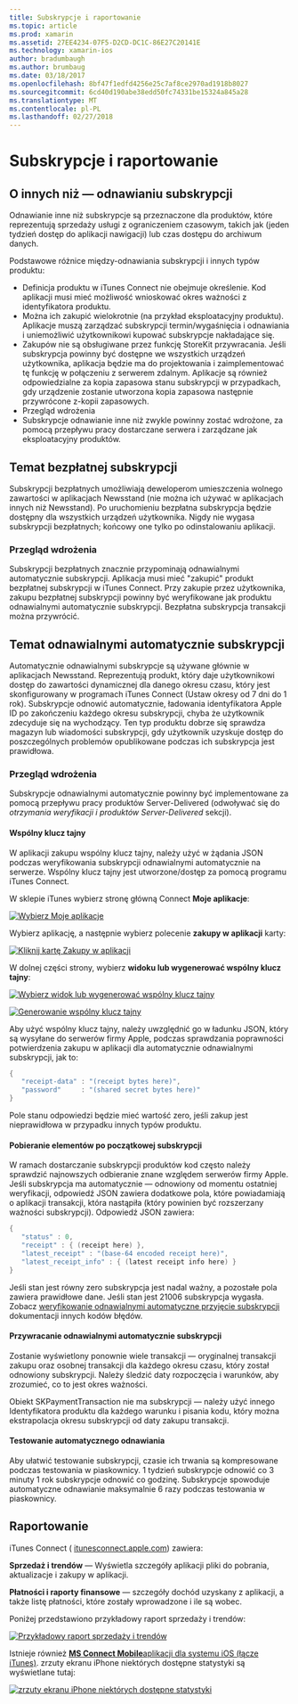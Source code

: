 ```yaml
---
title: Subskrypcje i raportowanie
ms.topic: article
ms.prod: xamarin
ms.assetid: 27EE4234-07F5-D2CD-DC1C-86E27C20141E
ms.technology: xamarin-ios
author: bradumbaugh
ms.author: brumbaug
ms.date: 03/18/2017
ms.openlocfilehash: 8bf47f1edfd4256e25c7af8ce2970ad1918b8027
ms.sourcegitcommit: 6cd40d190abe38edd50fc74331be15324a845a28
ms.translationtype: MT
ms.contentlocale: pl-PL
ms.lasthandoff: 02/27/2018
---
```

# <a name="subscriptions-and-reporting"></a>Subskrypcje i raportowanie

## <a name="about-non-renewing-subscriptions"></a>O innych niż — odnawianiu subskrypcji

Odnawianie inne niż subskrypcje są przeznaczone dla produktów, które reprezentują sprzedaży usługi z ograniczeniem czasowym, takich jak (jeden tydzień dostęp do aplikacji nawigacji) lub czas dostępu do archiwum danych.   
   
   
   
 Podstawowe różnice między-odnawiania subskrypcji i innych typów produktu:

-  Definicja produktu w iTunes Connect nie obejmuje określenie. Kod aplikacji musi mieć możliwość wnioskować okres ważności z identyfikatora produktu. 
-  Można ich zakupić wielokrotnie (na przykład eksploatacyjny produktu). Aplikacje muszą zarządzać subskrypcji termin/wygaśnięcia i odnawiania i uniemożliwić użytkownikowi kupować subskrypcje nakładające się. 
-  Zakupów nie są obsługiwane przez funkcję StoreKit przywracania. Jeśli subskrypcja powinny być dostępne we wszystkich urządzeń użytkownika, aplikacja będzie ma do projektowania i zaimplementować tę funkcję w połączeniu z serwerem zdalnym. Aplikacje są również odpowiedzialne za kopia zapasowa stanu subskrypcji w przypadkach, gdy urządzenie zostanie utworzona kopia zapasowa następnie przywrócone z-kopii zapasowych. 
-  Przegląd wdrożenia
-  Subskrypcje odnawianie inne niż zwykle powinny zostać wdrożone, za pomocą przepływu pracy dostarczane serwera i zarządzane jak eksploatacyjny produktów. 


## <a name="about-free-subscriptions"></a>Temat bezpłatnej subskrypcji

Subskrypcji bezpłatnych umożliwiają deweloperom umieszczenia wolnego zawartości w aplikacjach Newsstand (nie można ich używać w aplikacjach innych niż Newsstand). Po uruchomieniu bezpłatna subskrypcja będzie dostępny dla wszystkich urządzeń użytkownika. Nigdy nie wygasa subskrypcji bezpłatnych; końcowy one tylko po odinstalowaniu aplikacji.

### <a name="implementation-overview"></a>Przegląd wdrożenia

Subskrypcji bezpłatnych znacznie przypominają odnawialnymi automatycznie subskrypcji. Aplikacja musi mieć "zakupić" produkt bezpłatnej subskrypcji w iTunes Connect. Przy zakupie przez użytkownika, zakupu bezpłatnej subskrypcji powinny być weryfikowane jak produktu odnawialnymi automatycznie subskrypcji. Bezpłatna subskrypcja transakcji można przywrócić.


## <a name="about-auto-renewable-subscriptions"></a>Temat odnawialnymi automatycznie subskrypcji

Automatycznie odnawialnymi subskrypcje są używane głównie w aplikacjach Newsstand. Reprezentują produkt, który daje użytkownikowi dostęp do zawartości dynamicznej dla danego okresu czasu, który jest skonfigurowany w programach iTunes Connect (Ustaw okresy od 7 dni do 1 rok). Subskrypcje odnowić automatycznie, ładowania identyfikatora Apple ID po zakończeniu każdego okresu subskrypcji, chyba że użytkownik zdecyduje się na wychodzący. Ten typ produktu dobrze się sprawdza magazyn lub wiadomości subskrypcji, gdy użytkownik uzyskuje dostęp do poszczególnych problemów opublikowane podczas ich subskrypcja jest prawidłowa.

### <a name="implementation-overview"></a>Przegląd wdrożenia

Subskrypcje odnawialnymi automatycznie powinny być implementowane za pomocą przepływu pracy produktów Server-Delivered (odwoływać się do *otrzymania weryfikacji i produktów Server-Delivered* sekcji).

#### <a name="shared-secret"></a>Wspólny klucz tajny

W aplikacji zakupu wspólny klucz tajny, należy użyć w żądania JSON podczas weryfikowania subskrypcji odnawialnymi automatycznie na serwerze. Wspólny klucz tajny jest utworzone/dostęp za pomocą programu iTunes Connect.

W sklepie iTunes wybierz stronę główną Connect **Moje aplikacje**:   
   
 [ ![](subscriptions-and-reporting-images/image2.png "Wybierz Moje aplikacje")](subscriptions-and-reporting-images/image2.png)  
 
Wybierz aplikację, a następnie wybierz polecenie **zakupy w aplikacji** karty:

[ ![](subscriptions-and-reporting-images/image6.png "Kliknij kartę Zakupy w aplikacji")](subscriptions-and-reporting-images/image6.png)

W dolnej części strony, wybierz **widoku lub wygenerować wspólny klucz tajny**:
   
 [ ![](subscriptions-and-reporting-images/image40.png "Wybierz widok lub wygenerować wspólny klucz tajny")](subscriptions-and-reporting-images/image40.png)

 [ ![](subscriptions-and-reporting-images/image41.png "Generowanie wspólny klucz tajny")](subscriptions-and-reporting-images/image41.png)   
   
   
   
 Aby użyć wspólny klucz tajny, należy uwzględnić go w ładunku JSON, który są wysyłane do serwerów firmy Apple, podczas sprawdzania poprawności potwierdzenia zakupu w aplikacji dla automatycznie odnawialnymi subskrypcji, jak to:

```csharp
{
   "receipt-data" : "(receipt bytes here)",
   "password"     : "(shared secret bytes here)"
}
```

Pole stanu odpowiedzi będzie mieć wartość zero, jeśli zakup jest nieprawidłowa w przypadku innych typów produktu.

#### <a name="downloading-items-after-the-initial-subscription-term"></a>Pobieranie elementów po początkowej subskrypcji

W ramach dostarczanie subskrypcji produktów kod często należy sprawdzić najnowszych odbieranie znane względem serwerów firmy Apple. Jeśli subskrypcja ma automatycznie — odnowiony od momentu ostatniej weryfikacji, odpowiedź JSON zawiera dodatkowe pola, które powiadamiają o aplikacji transakcji, która nastąpiła (który powinien być rozszerzany ważności subskrypcji). Odpowiedź JSON zawiera:

```csharp
{
   "status" : 0,
   "receipt" : { (receipt here) },
   "latest_receipt" : "(base-64 encoded receipt here)",
   "latest_receipt_info" : { (latest receipt info here) }
}
```

Jeśli stan jest równy zero subskrypcja jest nadal ważny, a pozostałe pola zawiera prawidłowe dane. Jeśli stan jest 21006 subskrypcja wygasła. Zobacz [weryfikowanie odnawialnymi automatyczne przyjęcie subskrypcji](https://developer.apple.com/library/ios/releasenotes/General/ValidateAppStoreReceipt/Chapters/ValidateRemotely.html) dokumentacji innych kodów błędów.

#### <a name="restoring-auto-renewable-subscriptions"></a>Przywracanie odnawialnymi automatycznie subskrypcji

Zostanie wyświetlony ponownie wiele transakcji — oryginalnej transakcji zakupu oraz osobnej transakcji dla każdego okresu czasu, który został odnowiony subskrypcji. Należy śledzić daty rozpoczęcia i warunków, aby zrozumieć, co to jest okres ważności.   
   
   
   
 Obiekt SKPaymentTransaction nie ma subskrypcji — należy użyć innego Identyfikatora produktu dla każdego warunku i pisania kodu, który można ekstrapolacja okresu subskrypcji od daty zakupu transakcji.

#### <a name="testing-auto-renewal"></a>Testowanie automatycznego odnawiania

Aby ułatwić testowanie subskrypcji, czasie ich trwania są kompresowane podczas testowania w piaskownicy. 1 tydzień subskrypcje odnowić co 3 minuty 1 rok subskrypcje odnowić co godzinę. Subskrypcje spowoduje automatyczne odnawianie maksymalnie 6 razy podczas testowania w piaskownicy.

## <a name="reporting"></a>Raportowanie

iTunes Connect ( [itunesconnect.apple.com](http://itunesconnect.apple.com)) zawiera:   
   
 **Sprzedaż i trendów** — Wyświetla szczegóły aplikacji pliki do pobrania, aktualizacje i zakupy w aplikacji.   
   
 **Płatności i raporty finansowe** — szczegóły dochód uzyskany z aplikacji, a także listę płatności, które zostały wprowadzone i ile są wobec.

Poniżej przedstawiono przykładowy raport sprzedaży i trendów:   

 [ ![](subscriptions-and-reporting-images/image42.png "Przykładowy raport sprzedaży i trendów")](subscriptions-and-reporting-images/image42.png)   
   
 Istnieje również [ **MS Connect Mobile**aplikacji dla systemu iOS (łącze iTunes)](http://itunes.apple.com/us/app/itunes-connect-mobile/id376771144?mt=8).
zrzuty ekranu iPhone niektórych dostępne statystyki są wyświetlane tutaj:   
   
 [ ![](subscriptions-and-reporting-images/image43.png "zrzuty ekranu iPhone niektórych dostępne statystyki")](subscriptions-and-reporting-images/image43.png)
